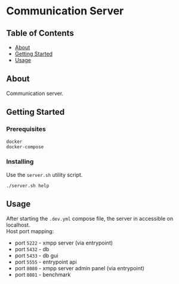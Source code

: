 # Communication Server

## Table of Contents

- [About](#about)
- [Getting Started](#getting_started)
- [Usage](#usage)

## About <a name = "about"></a>

Communication server.

## Getting Started <a name = "getting_started"></a>

### Prerequisites

```
docker
docker-compose
```

### Installing
Use the `server.sh` utility script.
```
./server.sh help
```

## Usage <a name = "usage"></a>

After starting the `.dev.yml` compose file, the server in accessible on localhost. </br>
Host port mapping: </br>
* port `5222` - xmpp server (via entrypoint)
* port `5432` - db
* port `5433` - db gui
* port `5555` - entrypoint api
* port `8080` - xmpp server admin panel (via entrypoint)
* port `8081` - benchmark
